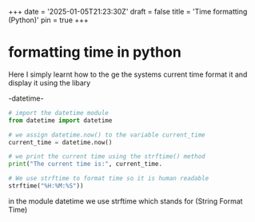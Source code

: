+++
date = '2025-01-05T21:23:30Z'
draft = false
title = 'Time formatting (Python)'
pin = true
+++

# formatting time in python

Here I simply learnt how to the ge the systems current time format it and display it using the libary 

-datetime-

```py
# import the datetime module
from datetime import datetime

# we assign datetime.now() to the variable current_time
current_time = datetime.now()

# we print the current time using the strftime() method
print("The current time is:", current_time.

# We use strftime to format time so it is human readable
strftime("%H:%M:%S"))
```

in the module datetime we use strftime which stands for (String Format Time) 



